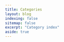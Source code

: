 ```yaml
---
title: Categories
layout: blog
indexing: false
sitemap: false
excerpt: "Category index"
aside: true
---
```

